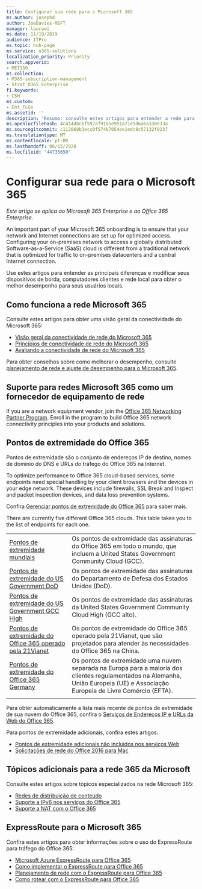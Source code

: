 ```yaml
---
title: Configurar sua rede para o Microsoft 365
ms.author: josephd
author: JoeDavies-MSFT
manager: laurawi
ms.date: 11/19/2019
audience: ITPro
ms.topic: hub-page
ms.service: o365-solutions
localization_priority: Priority
search.appverid:
- MET150
ms.collection:
- M365-subscription-management
- Strat_O365_Enterprise
f1.keywords:
- CSH
ms.custom:
- Ent_TLGs
ms.assetid: ''
description: 'Resumo: consulte estes artigos para entender a rede para o Microsoft 365.'
ms.openlocfilehash: 4c414d8cbf597af9165e991a71e5d6a6a330e33a
ms.sourcegitcommit: c112869b3ecc0f574b7054ee1edc8c57132f8237
ms.translationtype: MT
ms.contentlocale: pt-BR
ms.lasthandoff: 06/15/2020
ms.locfileid: "44735650"
---
```

# <a name="set-up-your-network-for-microsoft-365"></a>Configurar sua rede para o Microsoft 365

*Este artigo se aplica ao Microsoft 365 Enterprise e ao Office 365 Enterprise.*

An important part of your Microsoft 365 onboarding is to ensure that your network and Internet connections are set up for optimized access. Configuring your on-premises network to access a globally distributed Software-as-a-Service (SaaS) cloud is different from a traditional network that is optimized for traffic to on-premises datacenters and a central Internet connection. 

Use estes artigos para entender as principais diferenças e modificar seus dispositivos de borda, computadores clientes e rede local para obter o melhor desempenho para seus usuários locais.

## <a name="how-microsoft-365-networking-works"></a>Como funciona a rede Microsoft 365

Consulte estes artigos para obter uma visão geral da conectividade do Microsoft 365:

- [Visão geral da conectividade de rede do Microsoft 365](office-365-networking-overview.md)
- [Princípios de conectividade de rede do Microsoft 365](office-365-network-connectivity-principles.md)
- [Avaliando a conectividade de rede do Microsoft 365](assessing-network-connectivity.md)

Para obter conselhos sobre como melhorar o desempenho, consulte [planejamento de rede e ajuste de desempenho para o Microsoft 365](network-planning-and-performance.md).

## <a name="support-microsoft-365-networking-as-a-network-equipment-vendor"></a>Suporte para redes Microsoft 365 como um fornecedor de equipamento de rede

If you are a network equipment vendor, join the [Office 365 Networking Partner Program](office-365-networking-partner-program.md). Enroll in the program to build Office 365 network connectivity principles into your products and solutions. 

## <a name="office-365-endpoints"></a>Pontos de extremidade do Office 365

Pontos de extremidade são o conjunto de endereços IP de destino, nomes de domínio do DNS e URLs do tráfego do Office 365 na Internet. 

To optimize performance to Office 365 cloud-based services, some endpoints need special handling by your client browsers and the devices in your edge network. These devices include firewalls, SSL Break and Inspect and packet inspection devices, and data loss prevention systems.

Confira [Gerenciar pontos de extremidade do Office 365](managing-office-365-endpoints.md) para saber mais.

There are currently five different Office 365 clouds. This table takes you to the list of endpoints for each one.

|||
|:-------|:-----|
| [Pontos de extremidade mundiais](urls-and-ip-address-ranges.md) | Os pontos de extremidade das assinaturas do Office 365 em todo o mundo, que incluem a United States Government Community Cloud (GCC). |
| [Pontos de extremidade do US Government DoD](office-365-u-s-government-dod-endpoints.md) | Os pontos de extremidade das assinaturas do Departamento de Defesa dos Estados Unidos (DoD). |
| [Pontos de extremidade do US Government GCC High](office-365-u-s-government-gcc-high-endpoints.md) | Os pontos de extremidade das assinaturas da United States Government Community Cloud High (GCC alto). |
| [Pontos de extremidade do Office 365 operado pela 21Vianet](urls-and-ip-address-ranges-21vianet.md) | Os pontos de extremidade do Office 365 operado pela 21Vianet, que são projetados para atender às necessidades do Office 365 na China. |
| [Pontos de extremidade do Office 365 Germany](office-365-germany-endpoints.md) | Os pontos de extremidade uma nuvem separada na Europa para a maioria dos clientes regulamentados na Alemanha, União Europeia (UE) e Associação Europeia de Livre Comércio (EFTA). |
|||

Para obter automaticamente a lista mais recente de pontos de extremidade de sua nuvem do Office 365, confira o [Serviços de Endereços IP e URLs da Web do Office 365](office-365-ip-web-service.md).

Para pontos de extremidade adicionais, confira estes artigos:

- [Pontos de extremidade adicionais não incluídos nos serviços Web](additional-office365-ip-addresses-and-urls.md)
- [Solicitações de rede do Office 2016 para Mac](network-requests-in-office-2016-for-mac.md)


## <a name="additional-topics-for-microsoft-365-networking"></a>Tópicos adicionais para a rede 365 da Microsoft

Consulte estes artigos sobre tópicos especializados na rede Microsoft 365:

- [Redes de distribuição de conteúdo](content-delivery-networks.md)
- [Suporte a IPv6 nos serviços do Office 365](ipv6-support.md)
- [Suporte a NAT com o Office 365](nat-support-with-office-365.md)

## <a name="expressroute-for-microsoft-365"></a>ExpressRoute para o Microsoft 365

Confira estes artigos para obter informações sobre o uso do ExpressRoute para tráfego do Office 365:

- [Microsoft Azure ExpressRoute para Office 365](azure-expressroute.md)
- [Como implementar o ExpressRoute para Office 365](implementing-expressroute.md)
- [Planejamento de rede com o ExpressRoute para Office 365](network-planning-with-expressroute.md)
- [Como rotear com o ExpressRoute para Office 365](routing-with-expressroute.md)
